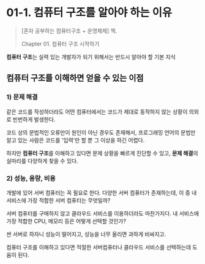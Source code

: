 # 01-1. 컴퓨터 구조를 알아야 하는 이유

> [혼자 공부하는 컴퓨터구조 + 운영체제] 책.
>
> Chapter 01. 컴퓨터 구조 시작하기

**컴퓨터 구조**는 실력 있는 개발자가 되기 위해서는 반드시 알아야 할 기본 지식

## 컴퓨터 구조를 이해하면 얻을 수 있는 이점

### 1) 문제 해결

같은 코드를 작성하더라도 어떤 컴퓨터에서는 코드가 제대로 동작하지 않는 상황이 의외로 빈번하게 발생한다.

코드 상의 문법적인 오류만이 원인이 아닌 경우도 존재해서, 프로그래밍 언어의 문법만 알고 있는 사람은 코드를 '입력'만 할 뿐 그 이상을 하긴 어렵다.

하지만 **컴퓨터 구조**를 이해하고 있다면 문제 상황을 빠르게 진단할 수 있고, **문제 해결**의 실마리를 다양하게 찾을 수 있다.

### 2) 성능, 용량, 비용

개발에 있어 서버 컴퓨터는 꼭 필요로 한다. 다양한 서버 컴퓨터가 존재하는데, 이 중 내 서비스에 가장 적합한 서버 컴퓨터는 무엇일까?

서버 컴퓨터를 구매하지 않고 클라우드 서비스를 이용하더라도 마찬가지다. 내 서비스에 가장 적합한 CPU, 메모리 등은 어떻게 선택할 것인가?

싼 서버로 하자니 성능이 떨어지고, 성능을 너무 올리면 과하게 비싸지고.

컴퓨터 구조를 이해하고 있다면 적절한 서버컴퓨터나 클라우드 서비스를 선택하는데 도움이 된다.